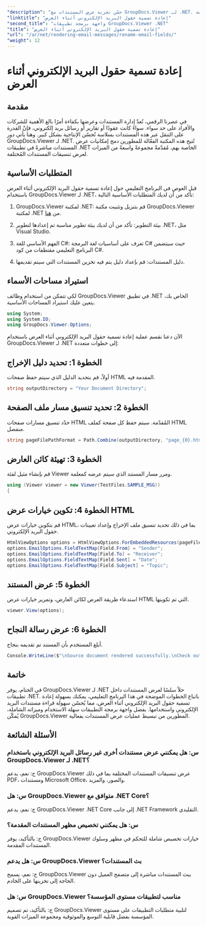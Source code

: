 ```yaml
---
"description": "حسّن تجربة عرض المستندات مع GroupDocs.Viewer لـ .NET. قدّم رسائل البريد الإلكتروني وخصصها بسلاسة."
"linktitle": "إعادة تسمية حقول البريد الإلكتروني أثناء العرض"
"second_title": "واجهة برمجة تطبيقات GroupDocs.Viewer .NET"
"title": "إعادة تسمية حقول البريد الإلكتروني أثناء العرض"
"url": "/ar/net/rendering-email-messages/rename-email-fields/"
"weight": 12
---
```


# إعادة تسمية حقول البريد الإلكتروني أثناء العرض

## مقدمة

في عصرنا الرقمي، تُعدّ إدارة المستندات وعرضها بكفاءة أمرًا بالغ الأهمية للشركات والأفراد على حد سواء. سواءً كانت عقودًا أو تقارير أو رسائل بريد إلكتروني، فإنّ القدرة على التنقل عبر هذه المستندات بسلاسة تُحسّن الإنتاجية بشكل كبير. وهنا يأتي دور GroupDocs.Viewer لـ .NET. تُتيح هذه المكتبة الفعّالة للمطورين دمج إمكانيات عرض المستندات مباشرةً في تطبيقات .NET الخاصة بهم، مُقدّمةً مجموعةً واسعةً من الميزات لعرض تنسيقات المستندات المُختلفة.

## المتطلبات الأساسية

قبل الغوص في البرنامج التعليمي حول إعادة تسمية حقول البريد الإلكتروني أثناء العرض باستخدام GroupDocs.Viewer لـ .NET، تأكد من أن لديك المتطلبات الأساسية التالية:

1. GroupDocs.Viewer لمكتبة .NET: قم بتنزيل وتثبيت مكتبة GroupDocs.Viewer لمكتبة .NET من [هنا](https://releases.groupdocs.com/viewer/net/).

2. بيئة التطوير: تأكد من أن لديك بيئة تطوير مناسبة تم إعدادها لتطوير .NET، مثل Visual Studio.

3. الفهم الأساسي للغة C#: تعرف على أساسيات لغة البرمجة C# حيث سيتضمن البرنامج التعليمي مقتطفات من كود C#.

4. دليل المستندات: قم بإعداد دليل يتم فيه تخزين المستندات التي سيتم تقديمها.

## استيراد مساحات الأسماء

لكي تتمكن من استخدام وظائف GroupDocs.Viewer في تطبيق .NET الخاص بك، يتعين عليك استيراد المساحات الأساسية.

```csharp
using System;
using System.IO;
using GroupDocs.Viewer.Options;
```

الآن دعنا نقسم عملية إعادة تسمية حقول البريد الإلكتروني أثناء العرض باستخدام GroupDocs.Viewer لـ .NET إلى خطوات متعددة:

## الخطوة 1: تحديد دليل الإخراج

أولاً، قم بتحديد الدليل الذي سيتم حفظ صفحات HTML المقدمة فيه.

```csharp
string outputDirectory = "Your Document Directory";
```

## الخطوة 2: تحديد تنسيق مسار ملف الصفحة

حدّد تنسيق مسارات صفحات HTML المُقدّمة. سيتم حفظ كل صفحة كملف HTML منفصل.

```csharp
string pageFilePathFormat = Path.Combine(outputDirectory, "page_{0}.html");
```

## الخطوة 3: تهيئة كائن العارض

قم بإنشاء مثيل لفئة Viewer ومرر مسار المستند الذي سيتم عرضه كمعلمة.

```csharp
using (Viewer viewer = new Viewer(TestFiles.SAMPLE_MSG))
{
```

## الخطوة 4: تكوين خيارات عرض HTML

قم بتكوين خيارات عرض HTML، بما في ذلك تحديد تنسيق ملف الإخراج وإعداد تعيينات حقول البريد الإلكتروني.

```csharp
HtmlViewOptions options = HtmlViewOptions.ForEmbeddedResources(pageFilePathFormat);
options.EmailOptions.FieldTextMap[Field.From] = "Sender";
options.EmailOptions.FieldTextMap[Field.To] = "Receiver";
options.EmailOptions.FieldTextMap[Field.Sent] = "Date";
options.EmailOptions.FieldTextMap[Field.Subject] = "Topic";
```

## الخطوة 5: عرض المستند

استدعاء طريقة العرض لكائن العارض، وتمرير خيارات عرض HTML التي تم تكوينها.

```csharp
viewer.View(options);
```

## الخطوة 6: عرض رسالة النجاح

أبلغ المستخدم بأن المستند تم تقديمه بنجاح.

```csharp
Console.WriteLine($"\nSource document rendered successfully.\nCheck output in {outputDirectory}.");
```

## خاتمة

في الختام، يوفر GroupDocs.Viewer لـ .NET حلاً سلسًا لعرض المستندات داخل تطبيقات .NET. باتباع الخطوات الموضحة في هذا البرنامج التعليمي، يمكنك بسهولة إعادة تسمية حقول البريد الإلكتروني أثناء العرض، مما يُحسّن سهولة قراءة مستندات البريد الإلكتروني واستخدامها. بفضل واجهة برمجة التطبيقات سهلة الاستخدام وميزاته الشاملة، يُمكّن GroupDocs.Viewer المطورين من تبسيط عمليات عرض المستندات بفعالية.

## الأسئلة الشائعة

### س: هل يمكنني عرض مستندات أخرى غير رسائل البريد الإلكتروني باستخدام GroupDocs.Viewer لـ .NET؟

ج: نعم، يدعم GroupDocs.Viewer عرض تنسيقات المستندات المختلفة بما في ذلك PDF، ومستندات Microsoft Office، والصور، والمزيد.

### س: هل GroupDocs.Viewer متوافق مع .NET Core؟

ج: نعم، يدعم GroupDocs.Viewer .NET Core إلى جانب .NET Framework التقليدي.

### س: هل يمكنني تخصيص مظهر المستندات المقدمة؟

ج: بالتأكيد، يوفر GroupDocs.Viewer خيارات تخصيص شاملة للتحكم في مظهر وسلوك المستندات المقدمة.

### س: هل يدعم GroupDocs.Viewer بث المستندات؟

ج: نعم، يسمح GroupDocs.Viewer ببث المستندات مباشرة إلى متصفح العميل دون الحاجة إلى تخزينها على الخادم.

### س: هل GroupDocs.Viewer مناسب لتطبيقات مستوى المؤسسة؟

ج: بالتأكيد، تم تصميم GroupDocs.Viewer لتلبية متطلبات التطبيقات على مستوى المؤسسة بفضل قابلية التوسع والموثوقية ومجموعة الميزات القوية.